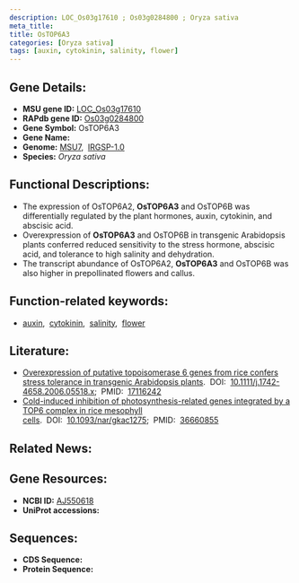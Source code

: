 ```yaml
---
description: LOC_Os03g17610 ; Os03g0284800 ; Oryza sativa
meta_title:
title: OsTOP6A3
categories: [Oryza sativa]
tags: [auxin, cytokinin, salinity, flower]
---
```


## Gene Details:
- **MSU gene ID:** [LOC_Os03g17610](http://rice.uga.edu/cgi-bin/ORF_infopage.cgi?orf=LOC_Os03g17610)  
- **RAPdb gene ID:** [Os03g0284800](https://rapdb.dna.affrc.go.jp/locus/?name=Os03g0284800)  
- **Gene Symbol:** OsTOP6A3
- **Gene Name:**
- **Genome:**  [MSU7](http://rice.uga.edu/),&nbsp;&nbsp;[IRGSP-1.0](https://rapdb.dna.affrc.go.jp/download/irgsp1.html)
- **Species:** *Oryza sativa*

## Functional Descriptions:
   - The expression of OsTOP6A2, **OsTOP6A3** and OsTOP6B was differentially regulated by the plant hormones, auxin, cytokinin, and abscisic acid.
   - Overexpression of **OsTOP6A3** and OsTOP6B in transgenic Arabidopsis plants conferred reduced sensitivity to the stress hormone, abscisic acid, and tolerance to high salinity and dehydration.
   - The transcript abundance of OsTOP6A2, **OsTOP6A3** and OsTOP6B was also higher in prepollinated flowers and callus.

## Function-related keywords:
   - [auxin](/tags/auxin/),&nbsp;&nbsp;[cytokinin](/tags/cytokinin/),&nbsp;&nbsp;[salinity](/tags/salinity/),&nbsp;&nbsp;[flower](/tags/flower/)

## Literature:
   - [Overexpression of putative topoisomerase 6 genes from rice confers stress tolerance in transgenic Arabidopsis plants](https://www.doi.org/10.1111/j.1742-4658.2006.05518.x).&nbsp;&nbsp;DOI:&nbsp;&nbsp;[10.1111/j.1742-4658.2006.05518.x](https://www.doi.org/10.1111/j.1742-4658.2006.05518.x);&nbsp;&nbsp;PMID:&nbsp;&nbsp;[17116242](https://pubmed.ncbi.nlm.nih.gov/17116242/)
   - [Cold-induced inhibition of photosynthesis-related genes integrated by a TOP6 complex in rice mesophyll cells](https://www.doi.org/10.1093/nar/gkac1275).&nbsp;&nbsp;DOI:&nbsp;&nbsp;[10.1093/nar/gkac1275](https://www.doi.org/10.1093/nar/gkac1275);&nbsp;&nbsp;PMID:&nbsp;&nbsp;[36660855](https://pubmed.ncbi.nlm.nih.gov/36660855/)

## Related News:

## Gene Resources:
- **NCBI ID:**  [AJ550618](http://www.ncbi.nlm.nih.gov/nuccore/AJ550618)
- **UniProt accessions:** [](https://www.uniprot.org/uniprotkb//entry)

## Sequences:
- **CDS Sequence:**
- **Protein Sequence:**
